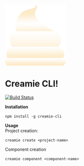 <p align="center">
<p><img src="https://raw.githubusercontent.com/Haribalajiravi/creamie-cli/master/project-generator/creamie-project/src/assets/cream.png" alt="enter image description here" width="200"></p>
<h1 id="welcome-to-creamie-cli">Creamie CLI!</h1>
<p><a href="https://travis-ci.org/Haribalajiravi/creamie-cli"><img src="https://travis-ci.org/Haribalajiravi/creamie-cli.svg?branch=master" alt="Build Status"></a></p>
</p>
<p><strong>Installation</strong></p>
<pre><code>npm install -g creamie-cli
</code></pre>
<p><strong>Usage</strong><br>
Project creation:</p>
<pre><code>creamie create &lt;project-name&gt;
</code></pre>
<p>Component creation</p>
<pre><code>creamie component &lt;component-name&gt;
</code></pre>

